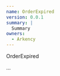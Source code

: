 ```yaml
---
name: OrderExpired
version: 0.0.1
summary: |
  Summary
owners:
  - Arkency
---
```


OrderExpired

...
